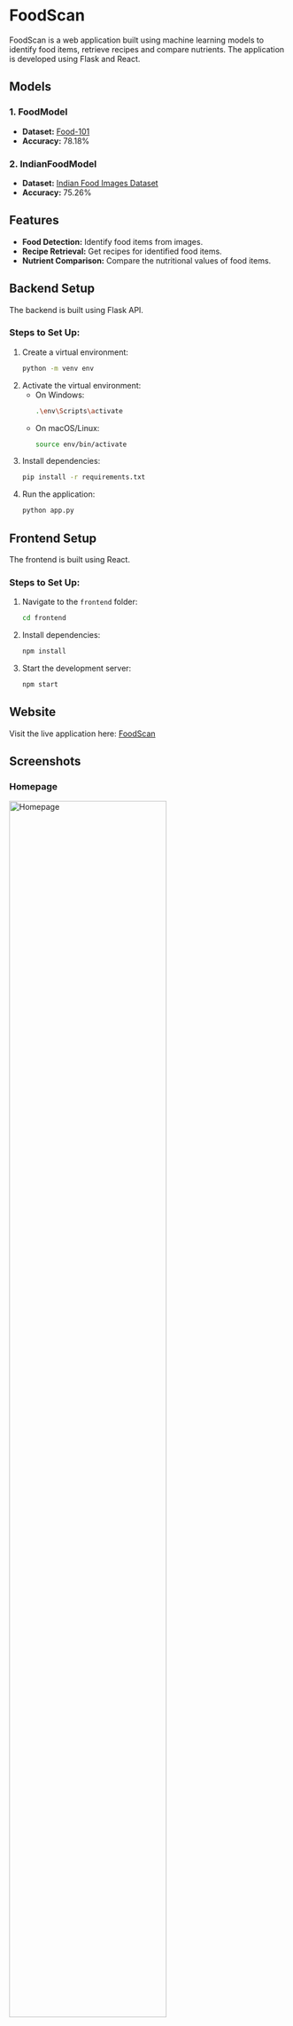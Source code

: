 # FoodScan

FoodScan is a web application built using machine learning models to identify food items, retrieve recipes and compare nutrients. The application is developed using Flask and React.

## Models

### 1. FoodModel
- **Dataset:** [Food-101](https://www.kaggle.com/datasets/kmader/food41)
- **Accuracy:** 78.18%

### 2. IndianFoodModel
- **Dataset:** [Indian Food Images Dataset](https://www.kaggle.com/datasets/iamsouravbanerjee/indian-food-images-dataset)
- **Accuracy:** 75.26%

## Features
- **Food Detection:** Identify food items from images.
- **Recipe Retrieval:** Get recipes for identified food items.
- **Nutrient Comparison:** Compare the nutritional values of food items.

## Backend Setup
The backend is built using Flask API.

### Steps to Set Up:
1. Create a virtual environment:
   ```bash
   python -m venv env
   ```
2. Activate the virtual environment:
   - On Windows:
     ```bash
     .\env\Scripts\activate
     ```
   - On macOS/Linux:
     ```bash
     source env/bin/activate
     ```
3. Install dependencies:
   ```bash
   pip install -r requirements.txt
   ```
4. Run the application:
   ```bash
   python app.py
   ```

## Frontend Setup
The frontend is built using React.

### Steps to Set Up:
1. Navigate to the `frontend` folder:
   ```bash
   cd frontend
   ```
2. Install dependencies:
   ```bash
   npm install
   ```
3. Start the development server:
   ```bash
   npm start
   ```

## Website
Visit the live application here: [FoodScan](https://food-scan.vercel.app/)

## Screenshots

### Homepage  
  <img src="https://github.com/user-attachments/assets/ade71572-fdf9-46e3-935a-883374167489" alt="Homepage" width="75%">

### Features  
  <img src="https://github.com/user-attachments/assets/2bcf0bd6-4d0c-40f9-aa36-77bb9a004601" alt="Features" width="75%">

#### Food Detection  
  <img src="https://github.com/user-attachments/assets/208ca952-0975-405f-85f0-b1bc00db740e" alt="Food Detection" width="75%">

#### Recipe Retrieval  
 <img src="https://github.com/user-attachments/assets/110f79c1-28ef-4f91-8fef-746c4dbf6b77" alt="Nutrient Comparison 1" width="75%">

#### Nutrient Comparison  
<p >
  <img src="https://github.com/user-attachments/assets/b821c050-5305-40ff-848d-3b68e3be1b06" alt="Nutrient Comparison 1" width="45%">
  <img src="https://github.com/user-attachments/assets/d0d3c5d3-a347-475d-a722-3a0fcaa712cb" alt="Nutrient Comparison 2" width="45%">
</p>  

#### Diet Plan  
<p >
  <img src="https://github.com/user-attachments/assets/af075840-d763-49e1-ab49-c854cb508e0e" alt="Diet Plan 1" width="45%">
  <img src="https://github.com/user-attachments/assets/f570bd02-7d10-460e-bcf5-ba7da7c44776" alt="Diet Plan 2" width="45%">
</p>



